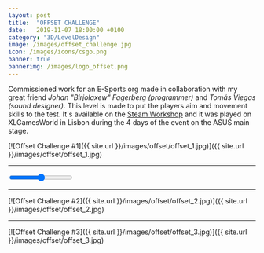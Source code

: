 ```yaml
---
layout: post
title:  "OFFSET CHALLENGE"
date:   2019-11-07 18:00:00 +0100
category: "3D/LevelDesign"
image: /images/offset_challenge.jpg
icon: /images/icons/csgo.png
banner: true
bannerimg: /images/logo_offset.png
---
```


Commissioned work for an E-Sports org made in collaboration with my great friend _Johan "Birjolaxew" Fagerberg (programmer)_ and _Tomás Viegas (sound designer)_. This level is made to put the players aim and movement skills to the test. It's available on the 
<a href="https://steamcommunity.com/sharedfiles/filedetails/?id=1909226147">Steam Workshop</a> and it was played on XLGamesWorld in Lisbon during the 4 days of the event on the ASUS main stage.

[![Offset Challenge #1]({{ site.url }}/images/offset/offset_1.jpg)]({{ site.url }}/images/offset/offset_1.jpg)
<hr>
<div class="comparison" id="comparison-offset-1">
  <figure style="background-image: url('/images/offset/offset_challenge_1_after.jpg')">
    <div id="divisor-offset-1" style="background-image: url('/images/offset/offset_challenge_1_before.jpg')"></div>
  </figure>
  <input type="range" min="0" max="100" value="50" class="slider" id="slider-offset-1" oninput="moveDivisor('divisor-offset-1', 'slider-offset-1')">
</div>
<hr>
[![Offset Challenge #2]({{ site.url }}/images/offset/offset_2.jpg)]({{ site.url }}/images/offset/offset_2.jpg)
<hr>
[![Offset Challenge #3]({{ site.url }}/images/offset/offset_3.jpg)]({{ site.url }}/images/offset/offset_3.jpg)
